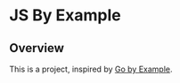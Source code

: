 # JS By Example

## Overview

This is a project, inspired by [Go by Example](https://gobyexample.com).
